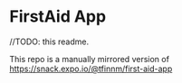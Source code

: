 # FirstAid App

//TODO: this readme.

This repo is a manually mirrored version of https://snack.expo.io/@tfinnm/first-aid-app
